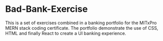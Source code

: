 # Bad-Bank-Exercise

This is a set of exercises combined in a banking portfolio for the MITxPro MERN stack coding certificate.  The portfolio demonstrate the use of CSS, HTML and finally React to create a UI banking experience.  
